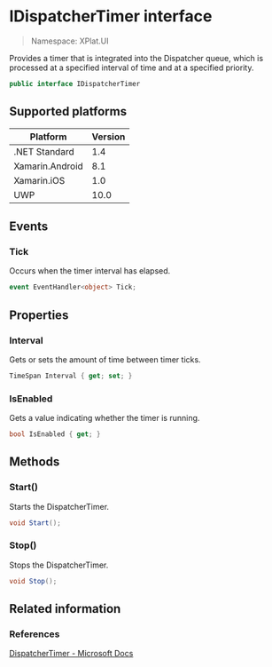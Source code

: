 # IDispatcherTimer interface

> Namespace: XPlat.UI

Provides a timer that is integrated into the Dispatcher queue, which is processed at a specified interval of time and at a specified priority.

```csharp
public interface IDispatcherTimer
```

## Supported platforms

| Platform | Version |
| --- | --- |
| .NET Standard | 1.4 |
| Xamarin.Android | 8.1 |
| Xamarin.iOS  | 1.0 |
| UWP | 10.0 | 

## Events

### Tick

Occurs when the timer interval has elapsed.

```csharp
event EventHandler<object> Tick;
```

## Properties

### Interval

Gets or sets the amount of time between timer ticks.

```csharp
TimeSpan Interval { get; set; }
```

### IsEnabled

Gets a value indicating whether the timer is running.

```csharp
bool IsEnabled { get; }
```

## Methods

### Start()

Starts the DispatcherTimer.

```csharp
void Start();
```

### Stop()

Stops the DispatcherTimer.

```csharp
void Stop();
```

## Related information

### References

[DispatcherTimer - Microsoft Docs](https://docs.microsoft.com/en-us/uwp/api/windows.ui.xaml.dispatchertimer)